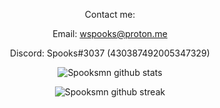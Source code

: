 <div align="center">
  

Contact me:


Email: wspooks@proton.me


Discord: Spooks#3037 (430387492005347329)
  
![Spooksmn github stats](https://github-readme-stats.vercel.app/api?username=Spooksmn&show_icons=true&theme=dracula&count_private=true&include_all_commits=true)
 
![Spooksmn github streak](https://github-readme-stats.vercel.app/api/top-langs/?username=Spooksmn&layout=compact&theme=dracula&hide_border=true)
 
 <div>
